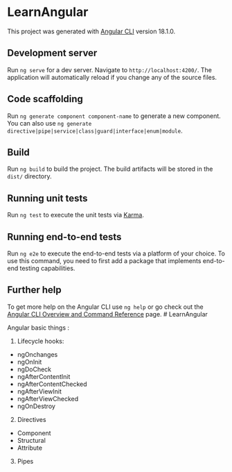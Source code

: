 # LearnAngular

This project was generated with [Angular CLI](https://github.com/angular/angular-cli) version 18.1.0.

## Development server

Run `ng serve` for a dev server. Navigate to `http://localhost:4200/`. The application will automatically reload if you change any of the source files.

## Code scaffolding

Run `ng generate component component-name` to generate a new component. You can also use `ng generate directive|pipe|service|class|guard|interface|enum|module`.

## Build

Run `ng build` to build the project. The build artifacts will be stored in the `dist/` directory.

## Running unit tests

Run `ng test` to execute the unit tests via [Karma](https://karma-runner.github.io).

## Running end-to-end tests

Run `ng e2e` to execute the end-to-end tests via a platform of your choice. To use this command, you need to first add a package that implements end-to-end testing capabilities.

## Further help

To get more help on the Angular CLI use `ng help` or go check out the [Angular CLI Overview and Command Reference](https://angular.dev/tools/cli) page.
#   L e a r n A n g u l a r 
 
 



Angular basic things :
 
 1. Lifecycle hooks:
   - ngOnchanges
   - ngOnInit
   - ngDoCheck
   - ngAfterContentInit
   - ngAfterContentChecked
   - ngAfterViewInit
   - ngAfterViewChecked
   - ngOnDestroy


2. Directives
  - Component
  - Structural
  - Attribute

3. Pipes

